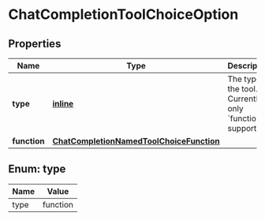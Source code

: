 
# ChatCompletionToolChoiceOption

## Properties
Name | Type | Description | Notes
------------ | ------------- | ------------- | -------------
**type** | [**inline**](#Type) | The type of the tool. Currently, only &#x60;function&#x60; is supported. | 
**function** | [**ChatCompletionNamedToolChoiceFunction**](ChatCompletionNamedToolChoiceFunction.md) |  | 


<a id="Type"></a>
## Enum: type
Name | Value
---- | -----
type | function



